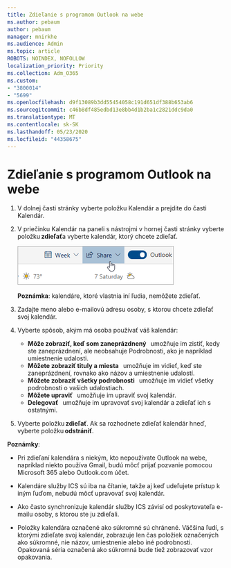 ```yaml
---
title: Zdieľanie s programom Outlook na webe
ms.author: pebaum
author: pebaum
manager: mnirkhe
ms.audience: Admin
ms.topic: article
ROBOTS: NOINDEX, NOFOLLOW
localization_priority: Priority
ms.collection: Adm_O365
ms.custom:
- "3800014"
- "5699"
ms.openlocfilehash: d9f13089b3dd55454058c191d651df388b653ab6
ms.sourcegitcommit: c46b8df485edbd13e8bb4d1b2ba1c2821ddc9da0
ms.translationtype: MT
ms.contentlocale: sk-SK
ms.lasthandoff: 05/23/2020
ms.locfileid: "44358675"
---
```

# <a name="sharing-with-outlook-on-the-web"></a>Zdieľanie s programom Outlook na webe

1. V dolnej časti stránky vyberte položku Kalendár a prejdite do časti Kalendár.

2. V priečinku Kalendár na paneli s nástrojmi v hornej časti stránky vyberte položku **zdieľať**a vyberte kalendár, ktorý chcete zdieľať. 

    ![Zdieľať kalendár](media/share-calendar.png)

    **Poznámka**: kalendáre, ktoré vlastnia iní ľudia, nemôžete zdieľať.

3. Zadajte meno alebo e-mailovú adresu osoby, s ktorou chcete zdieľať svoj kalendár.

4. Vyberte spôsob, akým má osoba používať váš kalendár: 
    - **Môže zobraziť, keď som zaneprázdnený**   umožňuje im zistiť, kedy ste zaneprázdnení, ale neobsahuje Podrobnosti, ako je napríklad umiestnenie udalosti. 
    - **Môžete zobraziť tituly a miesta**   umožňuje im vidieť, keď ste zaneprázdnení, rovnako ako názov a umiestnenie udalostí. 
    - **Môžete zobraziť všetky podrobnosti**   umožňuje im vidieť všetky podrobnosti o vašich udalostiach. 
    - **Môžete upraviť**   umožňuje im upraviť svoj kalendár. 
    - **Delegovať**   umožňuje im upravovať svoj kalendár a zdieľať ich s ostatnými.

5. Vyberte položku **zdieľať**. Ak sa rozhodnete zdieľať kalendár hneď, vyberte položku **odstrániť**. 

**Poznámky**:  

- Pri zdieľaní kalendára s niekým, kto nepoužívate Outlook na webe, napríklad niekto používa Gmail, budú môcť prijať pozvanie pomocou Microsoft 365 alebo Outlook.com účet. 

- Kalendáre služby ICS sú iba na čítanie, takže aj keď udeľujete prístup k iným ľuďom, nebudú môcť upravovať svoj kalendár. 

- Ako často synchronizuje kalendár služby ICS závisí od poskytovateľa e-mailu osoby, s ktorou ste ju zdieľali. 

- Položky kalendára označené ako súkromné sú chránené. Väčšina ľudí, s ktorými zdieľate svoj kalendár, zobrazuje len čas položiek označených ako súkromné, nie názov, umiestnenie alebo iné podrobnosti. Opakovaná séria označená ako súkromná bude tiež zobrazovať vzor opakovania.
